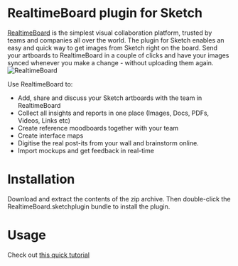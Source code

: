 # RealtimeBoard plugin for Sketch
[RealtimeBoard](https://realtimeboard.com/ux-tool/?utm_source=sketch_github&utm_medium=marketplace&utm_campaign=sketch_plugin) is the simplest visual collaboration platform, trusted by teams and companies all over the world. The plugin for Sketch enables an easy and quick way to get images from Sketch right on the board. Send your artboards to RealtimeBoard in a couple of clicks and have your images synced whenever you make a change - without uploading them again.
![RealtimeBoard](https://realtimeboard.com/static/images/page/ux-tool/wireframe.png)

Use RealtimeBoard to:
- Add, share and discuss your Sketch artboards with the team in RealtimeBoard
- Collect all insights and reports in one place (Images, Docs, PDFs, Videos, Links etc)
- Create reference moodboards together with your team
- Create interface maps
- Digitise the real post-its from your wall and brainstorm online.
- Import mockups and get feedback in real-time


# Installation

Download and extract the contents of the zip archive. Then double-click the RealtimeBoard.sketchplugin bundle to install the plugin.

# Usage

Check out [this quick tutorial](https://help.realtimeboard.com/support/solutions/articles/11000033924-sketch-plugin/?utm_source=sketch_github&utm_medium=marketplace&utm_campaign=sketch_plugin)
